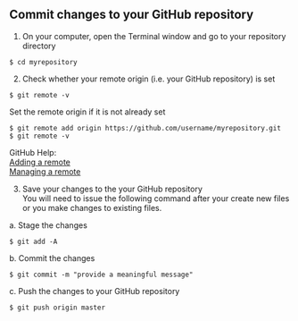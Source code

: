 ## Commit changes to your GitHub repository

1. On your computer, open the Terminal window and go to your repository directory
  ```console
  $ cd myrepository
  ```
2. Check whether your remote origin (i.e. your GitHub repository) is set
  ```console
  $ git remote -v
  ```
  Set the remote origin if it is not already set
  ```console
  $ git remote add origin https://github.com/username/myrepository.git
  $ git remote -v
  ```
GitHub Help:    
[Adding a remote](https://help.github.com/articles/adding-a-remote/)    
[Managing a remote](https://help.github.com/categories/managing-remotes/)

3. Save your changes to the your GitHub repository  
  You will need to issue the following command after your create new files or you make changes to existing files.

a. Stage the changes
  ```console
  $ git add -A
  ```
b. Commit the changes
  ```console
  $ git commit -m "provide a meaningful message"
  ```
c. Push the changes to your GitHub repository
  ```console
  $ git push origin master
  ```
